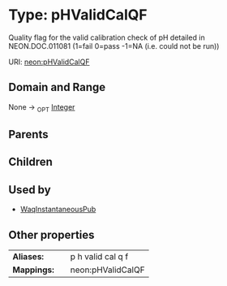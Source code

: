 
# Type: pHValidCalQF


Quality flag for the valid calibration check of pH detailed in NEON.DOC.011081 (1=fail 0=pass -1=NA (i.e. could not be run))

URI: [neon:pHValidCalQF](https://data.neonscience.org/pHValidCalQF)


## Domain and Range

None ->  <sub>OPT</sub> [Integer](types/Integer.md)

## Parents


## Children


## Used by

 * [WaqInstantaneousPub](WaqInstantaneousPub.md)

## Other properties

|  |  |  |
| --- | --- | --- |
| **Aliases:** | | p h valid cal q f |
| **Mappings:** | | neon:pHValidCalQF |

